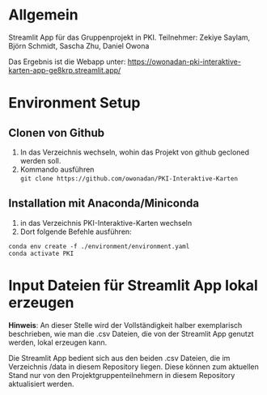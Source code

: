 # Allgemein
Streamlit App für das Gruppenprojekt in PKI. Teilnehmer: Zekiye Saylam, Björn Schmidt, Sascha Zhu, Daniel Owona

Das Ergebnis ist die Webapp unter: https://owonadan-pki-interaktive-karten-app-ge8krp.streamlit.app/

# Environment Setup
## Clonen von Github
1. In das Verzeichnis wechseln, wohin das Projekt von github gecloned werden soll.
2. Kommando ausführen  
```git clone https://github.com/owonadan/PKI-Interaktive-Karten```

## Installation mit Anaconda/Miniconda
1. in das Verzeichnis PKI-Interaktive-Karten wechseln
2. Dort folgende Befehle ausführen:  
```
conda env create -f ./environment/environment.yaml
conda activate PKI
```

# Input Dateien für Streamlit App lokal erzeugen
**Hinweis**: An dieser Stelle wird der Vollständigkeit halber exemplarisch beschrieben, 
wie man die .csv Dateien, die von der Streamlit App genutzt werden, 
lokal erzeugen kann.

Die Streamlit App bedient sich aus den beiden .csv Dateien, 
die im Verzeichnis /data in diesem Repository liegen. 
Diese können zum aktuellen Stand nur von den Projektgruppenteilnehmern in diesem Repository aktualisiert werden.
